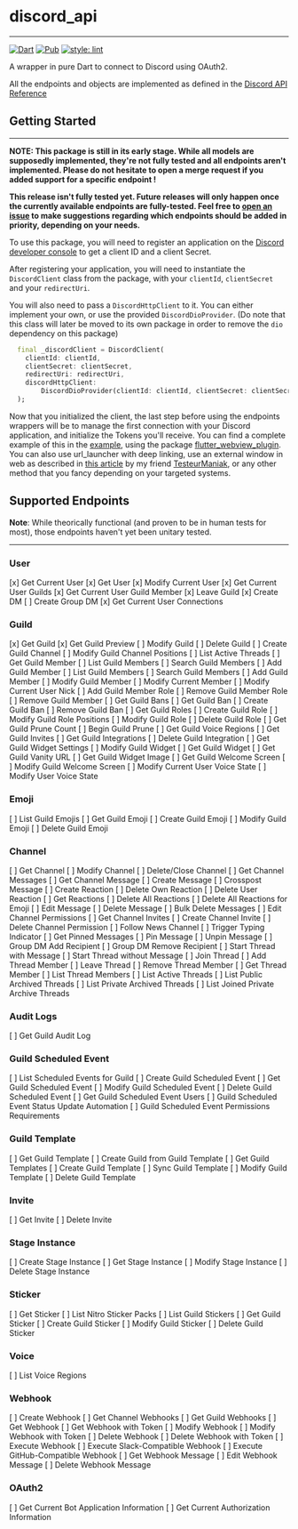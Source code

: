 # discord_api
_____

[![Dart](https://github.com/MeixDev/discord_api_flutter/actions/workflows/dart.yml/badge.svg)](https://github.com/MeixDev/discord_api_flutter/actions/workflows/dart.yml)
[![Pub](https://img.shields.io/pub/v/discord_api?color=blue&logo=dart)](https://pub.dev/packages/discord_api)
[![style: lint](https://img.shields.io/badge/style-lint-4BC0F5.svg)](https://pub.dev/packages/lint)

A wrapper in pure Dart to connect to Discord using OAuth2.

All the endpoints and objects are implemented as defined in the [Discord API Reference](https://discord.com/developers/docs/reference)

## Getting Started

_____

**NOTE: This package is still in its early stage. While all models are supposedly implemented, they're not fully tested and all endpoints aren't implemented. Please do not hesitate to open a merge request if you added support for a specific endpoint !**

**This release isn't fully tested yet. Future releases will only happen once the currently available endpoints are fully-tested. Feel free to [open an issue](https://github.com/TesteurManiak/discord_api_flutter/issues) to make suggestions regarding which endpoints should be added in priority, depending on your needs.**

To use this package, you will need to register an application on the [Discord developer console](https://discord.com/developers/applications) to get a client ID and a client Secret.

After registering your application, you will need to instantiate the `DiscordClient` class from the package, with your `clientId`, `clientSecret` and your `redirectUri`.

You will also need to pass a `DiscordHttpClient` to it. You can either implement your own, or use the provided `DiscordDioProvider`. (Do note that this class will later be moved to its own package in order to remove the `dio` dependency on this package)

```dart
  final _discordClient = DiscordClient(
    clientId: clientId,
    clientSecret: clientSecret,
    redirectUri: redirectUri,
    discordHttpClient:
        DiscordDioProvider(clientId: clientId, clientSecret: clientSecret),
  );
```

Now that you initialized the client, the last step before using the endpoints wrappers will be to manage the first connection with your Discord application, and initialize the Tokens you'll receive. You can find a complete example of this in the [example](https://github.com/MeixDev/discord_api_flutter/blob/main/example/lib/main.dart), using the package [flutter_webview_plugin](https://pub.dev/packages/flutter_webview_plugin). You can also use url_launcher with deep linking, use an external window in web as described in [this article](https://itnext.io/flutter-web-oauth-authentication-through-external-window-d890a7ff6463) by my friend [TesteurManiak](https://github.com/TesteurManiak), or any other method that you fancy depending on your targeted systems.

## Supported Endpoints

**Note**: While theorically functional (and proven to be in human tests for most), those endpoints haven't yet been unitary tested.
_____

### User

[x] Get Current User
[x] Get User
[x] Modify Current User
[x] Get Current User Guilds
[x] Get Current User Guild Member
[x] Leave Guild
[x] Create DM
[ ] Create Group DM
[x] Get Current User Connections

### Guild

[x] Get Guild
[x] Get Guild Preview
[ ] Modify Guild
[ ] Delete Guild
[ ] Create Guild Channel
[ ] Modify Guild Channel Positions
[ ] List Active Threads
[ ] Get Guild Member
[ ] List Guild Members
[ ] Search Guild Members
[ ] Add Guild Member 
[ ] List Guild Members
[ ] Search Guild Members
[ ] Add Guild Member
[ ] Modify Guild Member
[ ] Modify Current Member
[ ] Modify Current User Nick
[ ] Add Guild Member Role
[ ] Remove Guild Member Role
[ ] Remove Guild Member
[ ] Get Guild Bans
[ ] Get Guild Ban
[ ] Create Guild Ban
[ ] Remove Guild Ban
[ ] Get Guild Roles
[ ] Create Guild Role
[ ] Modify Guild Role Positions
[ ] Modify Guild Role
[ ] Delete Guild Role
[ ] Get Guild Prune Count
[ ] Begin Guild Prune
[ ] Get Guild Voice Regions
[ ] Get Guild Invites
[ ] Get Guild Integrations
[ ] Delete Guild Integration
[ ] Get Guild Widget Settings
[ ] Modify Guild Widget
[ ] Get Guild Widget
[ ] Get Guild Vanity URL
[ ] Get Guild Widget Image
[ ] Get Guild Welcome Screen
[ ] Modify Guild Welcome Screen
[ ] Modify Current User Voice State
[ ] Modify User Voice State

### Emoji

[ ] List Guild Emojis
[ ] Get Guild Emoji
[ ] Create Guild Emoji
[ ] Modify Guild Emoji
[ ] Delete Guild Emoji

### Channel

[ ] Get Channel
[ ] Modify Channel
[ ] Delete/Close Channel
[ ] Get Channel Messages
[ ] Get Channel Message
[ ] Create Message
[ ] Crosspost Message
[ ] Create Reaction
[ ] Delete Own Reaction
[ ] Delete User Reaction
[ ] Get Reactions
[ ] Delete All Reactions
[ ] Delete All Reactions for Emoji
[ ] Edit Message
[ ] Delete Message
[ ] Bulk Delete Messages
[ ] Edit Channel Permissions
[ ] Get Channel Invites
[ ] Create Channel Invite
[ ] Delete Channel Permission
[ ] Follow News Channel
[ ] Trigger Typing Indicator
[ ] Get Pinned Messages
[ ] Pin Message
[ ] Unpin Message
[ ] Group DM Add Recipient
[ ] Group DM Remove Recipient
[ ] Start Thread with Message
[ ] Start Thread without Message
[ ] Join Thread
[ ] Add Thread Member
[ ] Leave Thread
[ ] Remove Thread Member
[ ] Get Thread Member
[ ] List Thread Members
[ ] List Active Threads
[ ] List Public Archived Threads
[ ] List Private Archived Threads
[ ] List Joined Private Archive Threads

### Audit Logs

[ ] Get Guild Audit Log

### Guild Scheduled Event

[ ] List Scheduled Events for Guild
[ ] Create Guild Scheduled Event
[ ] Get Guild Scheduled Event
[ ] Modify Guild Scheduled Event
[ ] Delete Guild Scheduled Event
[ ] Get Guild Scheduled Event Users
[ ] Guild Scheduled Event Status Update Automation
[ ] Guild Scheduled Event Permissions Requirements

### Guild Template

[ ] Get Guild Template
[ ] Create Guild from Guild Template
[ ] Get Guild Templates
[ ] Create Guild Template
[ ] Sync Guild Template
[ ] Modify Guild Template
[ ] Delete Guild Template

### Invite

[ ] Get Invite
[ ] Delete Invite

### Stage Instance

[ ] Create Stage Instance
[ ] Get Stage Instance
[ ] Modify Stage Instance
[ ] Delete Stage Instance

### Sticker

[ ] Get Sticker
[ ] List Nitro Sticker Packs
[ ] List Guild Stickers
[ ] Get Guild Sticker
[ ] Create Guild Sticker
[ ] Modify Guild Sticker
[ ] Delete Guild Sticker

### Voice

[ ] List Voice Regions

### Webhook

[ ] Create Webhook
[ ] Get Channel Webhooks
[ ] Get Guild Webhooks
[ ] Get Webhook
[ ] Get Webhook with Token
[ ] Modify Webhook
[ ] Modify Webhook with Token
[ ] Delete Webhook
[ ] Delete Webhook with Token
[ ] Execute Webhook
[ ] Execute Slack-Compatible Webhook
[ ] Execute GitHub-Compatible Webhook
[ ] Get Webhook Message
[ ] Edit Webhook Message
[ ] Delete Webhook Message

### OAuth2

[ ] Get Current Bot Application Information
[ ] Get Current Authorization Information

